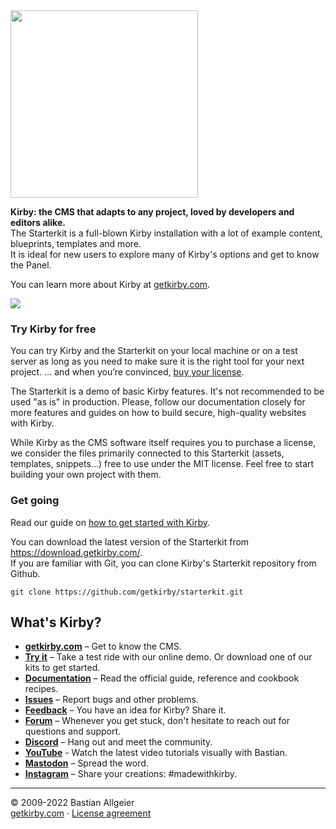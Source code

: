 <img src="http://getkirby.com/assets/images/github/starterkit.jpg" width="300">


**Kirby: the CMS that adapts to any project, loved by developers and editors alike.**  
The Starterkit is a full-blown Kirby installation with a lot of example content, blueprints, templates and more.  
It is ideal for new users to explore many of Kirby's options and get to know the Panel.

You can learn more about Kirby at [getkirby.com](https://getkirby.com).

<img src="http://getkirby.com/assets/images/github/starterkit-screen.png" />

### Try Kirby for free  
You can try Kirby and the Starterkit on your local machine or on a test server as long as you need to make sure it is the right tool for your next project. … and when you’re convinced, [buy your license](https://getkirby.com/buy).

The Starterkit is a demo of basic Kirby features. It's not recommended to be used "as is" in production. Please, follow our documentation closely for more features and guides on how to build secure, high-quality websites with Kirby.

While Kirby as the CMS software itself requires you to purchase a license, we consider the files primarily connected to this Starterkit (assets, templates, snippets...) free to use under the MIT license. Feel free to start building your own project with them.

### Get going
Read our guide on [how to get started with Kirby](https://getkirby.com/docs/guide/quickstart).

You can download the latest version of the Starterkit from https://download.getkirby.com/.  
If you are familiar with Git, you can clone Kirby's Starterkit repository from Github.

    git clone https://github.com/getkirby/starterkit.git

## What's Kirby?
- **[getkirby.com](https://getkirby.com)** – Get to know the CMS.
- **[Try it](https://getkirby.com/try)** – Take a test ride with our online demo. Or download one of our kits to get started.
- **[Documentation](https://getkirby.com/docs/guide)** – Read the official guide, reference and cookbook recipes.
- **[Issues](https://github.com/getkirby/kirby/issues)** – Report bugs and other problems.
- **[Feedback](https://feedback.getkirby.com)** – You have an idea for Kirby? Share it.
- **[Forum](https://forum.getkirby.com)** – Whenever you get stuck, don't hesitate to reach out for questions and support.
- **[Discord](https://chat.getkirby.com)** – Hang out and meet the community.
- **[YouTube](https://youtube.com/kirbyCasts)** - Watch the latest video tutorials visually with Bastian.
- **[Mastodon](https://mastodon.social/@getkirby)** – Spread the word.
- **[Instagram](https://www.instagram.com/getkirby/)** – Share your creations: #madewithkirby.

---

© 2009-2022 Bastian Allgeier  
[getkirby.com](https://getkirby.com) · [License agreement](https://getkirby.com/license)
